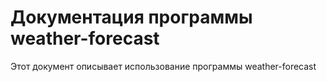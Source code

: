# Документация программы weather-forecast

Этот документ описывает использование программы weather-forecast